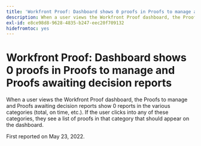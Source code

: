 ```yaml
---
title: 'Workfront Proof: Dashboard shows 0 proofs in Proofs to manage and Proofs awaiting decision reports'
description: When a user views the Workfront Proof dashboard, the Proofs to manage and Proofs awaiting decision reports show 0 reports in the various categories (total, on time, etc.).
exl-id: e8ce98d8-9628-4835-b247-eec20f709132
hidefromtoc: yes
---
```

# Workfront Proof: Dashboard shows 0 proofs in Proofs to manage and Proofs awaiting decision reports

When a user views the Workfront Proof dashboard, the Proofs to manage and Proofs awaiting decision reports show 0 reports in the various categories (total, on time, etc.). If the user clicks into any of these categories, they see a list of proofs in that category that should appear on the dashboard.

First reported on May 23, 2022.
